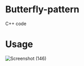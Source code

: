 # Butterfly-pattern
C++ code
# Usage 
![Screenshot (146)](https://user-images.githubusercontent.com/49730497/85954480-799fc180-b995-11ea-868b-c115742fc7c3.png)

